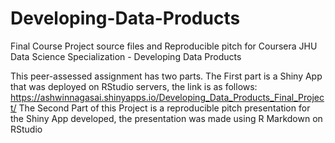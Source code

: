 # Developing-Data-Products
Final Course Project source files and Reproducible pitch for Coursera JHU Data Science Specialization - Developing Data Products

This peer-assessed assignment has two parts. The First part is a Shiny App that was deployed on RStudio servers, the link is as follows:
https://ashwinnagasai.shinyapps.io/Developing_Data_Products_Final_Project/ 
The Second Part of this Project is a reproducible pitch presentation for the Shiny App developed, the presentation was made using R Markdown on RStudio

